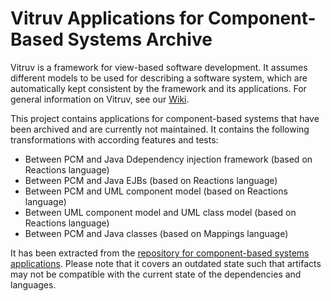 # Vitruv Applications for Component-Based Systems Archive

Vitruv is a framework for view-based software development. It assumes different models to be used for describing a software system,
which are automatically kept consistent by the framework and its applications. For general information on Vitruv, see our [Wiki](https://vitruv.tools).

This project contains applications for component-based systems that have been archived and are currently not maintained.
It contains the following transformations with according features and tests:
- Between PCM and Java Ddependency injection framework (based on Reactions language)
- Between PCM and Java EJBs (based on Reactions language)
- Between PCM and UML component model (based on Reactions language)
- Between UML component model and UML class model (based on Reactions language)
- Between PCM and Java classes (based on Mappings language)

It has been extracted from the [repository for component-based systems applications](https://github.com/vitruv-tools/Vitruv-Applications-ComponentBasedSystems).
Please note that it covers an outdated state such that artifacts may not be compatible with the current state of the dependencies and languages.
